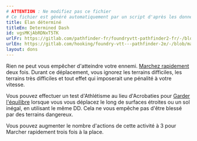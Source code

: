 ```yaml
---
# ATTENTION : Ne modifiez pas ce fichier
# Ce fichier est généré automatiquement par un script d'après les données du module Foundry VTT officiel et de sa traduction
title: Élan déterminé
titleEn: Determined Dash
id: vgsMKjAbRDNxT5TK
urlFr: https://gitlab.com/pathfinder-fr/foundryvtt-pathfinder2-fr/-/blob/master/data/feats/vgsMKjAbRDNxT5TK.htm
urlEn: https://gitlab.com/hooking/foundry-vtt---pathfinder-2e/-/blob/master/packs/data/feats.db/determined-dash.json
layout: dons
---
```

Rien ne peut vous empêcher d'atteindre votre ennemi. [Marchez rapidement](../actions/marcher-rapidement.html) deux fois. Durant ce déplacement, vous ignorez les terrains difficiles, les terrains très difficiles et tout effet qui imposerait une pénalité à votre vitesse.

Vous pouvez effectuer un test d'Athlétisme au lieu d'Acrobaties pour [Garder l'équilibre](../actions/garder-l-équilibre.html) lorsque vous vous déplacez le long de surfaces étroites ou un sol inégal, en utilisant le même DD. Cela ne vous empêche pas d'être blessé par des terrains dangereux.

Vous pouvez augmenter le nombre d'actions de cette activité à 3 pour Marcher rapidement trois fois à la place.
